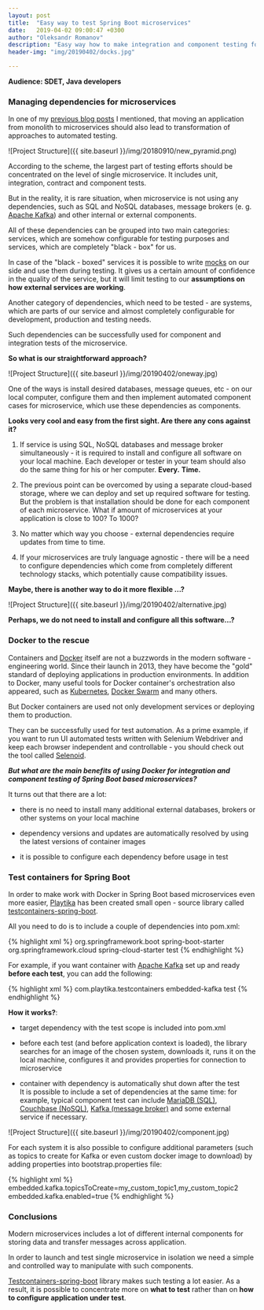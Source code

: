 ```yaml
---
layout: post
title:  "Easy way to test Spring Boot microservices"
date:   2019-04-02 09:00:47 +0300
author: "Oleksandr Romanov"
description: "Easy way how to make integration and component testing for Spring Boot microservices with Docker containers"
header-img: "img/20190402/docks.jpg"

---
```

**Audience: SDET, Java developers**

### Managing dependencies for microservices  

In one of my [previous blog posts][microservicestesting] I mentioned, that moving an application from monolith to microservices should also lead to transformation of approaches to automated testing.  

![Project Structure]({{ site.baseurl }}/img/20180910/new_pyramid.png)

According to the scheme, the largest part of testing efforts should be concentrated on the level of single microservice. It includes unit, integration, contract and component tests.  

But in the reality, it is rare situation, when microservice is not using any dependencies, such as SQL and NoSQL databases, message brokers (e. g. [Apache Kafka][kafka]) and other internal or external components.  

All of these dependencies can be grouped into two main categories: services, which are somehow configurable for testing purposes and services, which are completely "black - box" for us.  

In case of the "black - boxed" services it is possible to write [mocks][mocks] on our side and use them during testing. It gives us a certain amount of confidence in the quality of the service, but it will limit testing to our **assumptions on how external services are working**.  

Another category of dependencies, which need to be tested - are systems, which are parts of our service and almost completely configurable for development, production and testing needs.  

Such dependencies can be successfully used for component and integration tests of the microservice.  

**So what is our straightforward approach?** 

![Project Structure]({{ site.baseurl }}/img/20190402/oneway.jpg)

One of the ways is install desired databases, message queues, etc - on our local computer, configure them and then implement automated component cases for microservice, which use these dependencies as components.  

**Looks very cool and easy from the first sight. Are there any cons against it?**

1. If service is using SQL, NoSQL databases and message broker simultaneously - it is required to install and configure all software on your local machine. Each developer or tester in your team should also do the same thing for his or her computer. **Every.** **Time.** 

2. The previous point can be overcomed by using a separate cloud-based storage, where we can deploy and set up required software for testing. But the problem is that installation should be done for each component of each microservice. What if amount of microservices at your application is close to 100? To 1000?  

3. No matter which way you choose - external dependencies require updates from time to time.  

4. If your microservices are truly language agnostic - there will be a need to configure dependencies which come from completely different technology stacks, which potentially cause compatibility issues.

**Maybe, there is another way to do it more flexible ...?**  
 
![Project Structure]({{ site.baseurl }}/img/20190402/alternative.jpg)

**Perhaps, we do not need to install and configure all this software...?**  

### Docker to the rescue

Containers and [Docker][docker] itself are not a buzzwords in the modern software - engineering world. Since their launch in 2013, they have become the "gold" standard of deploying applications in production environments. In addition to Docker, many useful tools for Docker container's orchestration also appeared, such as [Kubernetes][kubernetes], [Docker Swarm][dockerswarm] and many others.  

But Docker containers are used not only development services or deploying them to production.  

They can be successfully used for test automation. As a prime example, if you want to run UI automated tests written with Selenium Webdriver and keep each browser independent and controllable - you should check out the tool called [Selenoid][selenoid].  

***But what are the main benefits of using Docker for integration and component testing of Spring Boot based microservices?*** 

It turns out that there are a lot:  

 - there is no need to install many additional external databases, brokers or other systems on your local machine  

 - dependency versions and updates are automatically resolved by using the latest versions of container images

 - it is possible to configure each dependency before usage in test
  
### Test containers for Spring Boot

In order to make work with Docker in Spring Boot based microservices even more easier, [Playtika][playtika] has been created small open - source library called [testcontainers-spring-boot][testcontainers].

All you need to do is to include a couple of dependencies into pom.xml:  

{% highlight xml %}
    <dependency>
        <groupId>org.springframework.boot</groupId>
        <artifactId>spring-boot-starter</artifactId>
    </dependency>
    <dependency>
        <groupId>org.springframework.cloud</groupId>
        <artifactId>spring-cloud-starter</artifactId>
        <scope>test</scope>
    </dependency>
{% endhighlight %}

For example, if you want container with [Apache Kafka][kafka] set up and ready **before each test**, you can add the following:  

{% highlight xml %}
    <dependency>
        <groupId>com.playtika.testcontainers</groupId>
        <artifactId>embedded-kafka</artifactId>
        <scope>test</scope>
    </dependency>
{% endhighlight %}

**How it works?**:  

 - target dependency with the test scope is included into pom.xml  

 - before each test (and before application context is loaded), the library searches for an image of the chosen system, downloads it, runs it on the local machine, configures it and provides properties for connection to microservice  

 - container with dependency is automatically shut down after the test  
 It is possible to include a set of dependencies at the same time: for example, typical component test can include [MariaDB (SQL)][maria], [Couchbase (NoSQL)][couch], [Kafka (message broker)][kafka] and some external service if necessary. 

 ![Project Structure]({{ site.baseurl }}/img/20190402/component.jpg)

 For each system it is also possible to configure additional parameters (such as topics to create for Kafka or even custom docker image to download) by adding properties into bootstrap.properties file:

{% highlight xml %}
    embedded.kafka.topicsToCreate=my_custom_topic1,my_custom_topic2
    embedded.kafka.enabled=true
{% endhighlight %}

### Conclusions 

Modern microservices includes a lot of different internal components for storing data and transfer messages across application.  

In order to launch and test single microservice in isolation we need a simple and controlled way to manipulate with such components.  

[Testcontainers-spring-boot][testcontainers] library makes such testing a lot easier. As a result, it is possible to concentrate more on **what to test** rather than on **how to configure application under test**.  

[microservicestesting]: https://alexromanov.github.io/2018/09/10/microservices-automation-approach/
[testcontainers]: https://github.com/Playtika/testcontainers-spring-boot
[docker]: https://www.docker.com/
[kubernetes]: https://kubernetes.io/
[dockerswarm]: https://docs.docker.com/engine/swarm/
[selenoid]: https://aerokube.com/selenoid/latest/
[springboot]: https://spring.io/projects/spring-boot
[kafka]: https://kafka.apache.org/
[mocks]: https://martinfowler.com/articles/mocksArentStubs.html
[maria]: https://mariadb.org/
[couch]: https://www.couchbase.com/
[zoo]: https://zookeeper.apache.org/
[playtika]: https://www.playtika.com/